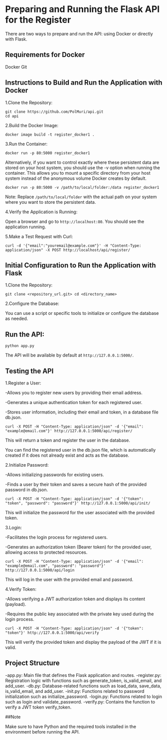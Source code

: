 # Preparing and Running the Flask API for the Register

There are two ways to prepare and run the API: using Docker or directly with Flask.

## Requirements for Docker

Docker
Git
## Instructions to Build and Run the Application with Docker

1.Clone the Repository:
```
git clone https://github.com/PolMuri/api.git
cd api
```

2.Build the Docker Image:
````
docker image build -t register_docker1 .
````

3.Run the Container:
````
docker run -p 80:5000 register_docker1
````

Alternatively, if you want to control exactly where these persistent data are stored on your host system, you should use the -v option when running the container. This allows you to mount a specific directory from your host system instead of the anonymous volume Docker creates by default.
````
docker run -p 80:5000 -v /path/to/local/folder:/data register_docker1
````
Note: Replace ``/path/to/local/folder`` with the actual path on your system where you want to store the persistent data.

4.Verify the Application is Running:

Open a browser and go to ``http://localhost:80``. You should see the application running.

5.Make a Test Request with Curl:
````
curl -d '{"email":"youremail@example.com"}' -H "Content-Type: application/json" -X POST http://localhost/api/register/
````

## Initial Configuration to Run the Application with Flask
1.Clone the Repository:
````
git clone <repository_url.git> cd <directory_name>
````

2.Configure the Database:

You can use a script or specific tools to initialize or configure the database as needed.

## Run the API:
````
python app.py
````
The API will be available by default at ``http://127.0.0.1:5000/``.

## Testing the API

1.Register a User:

-Allows you to register new users by providing their email address.

-Generates a unique authentication token for each registered user.

-Stores user information, including their email and token, in a database file db.json.
````
curl -X POST -H "Content-Type: application/json" -d '{"email": "example@email.com"}' http://127.0.0.1:5000/api/register/
````
This will return a token and register the user in the database.

You can find the registered user in the db.json file, which is automatically created if it does not already exist and acts as the database.

2.Initialize Password:

-Allows initializing passwords for existing users.

-Finds a user by their token and saves a secure hash of the provided password in db.json.
````
curl -X POST -H "Content-Type: application/json" -d '{"token": "token", "password": "password"}' http://127.0.0.1:5000/api/init/
````
This will initialize the password for the user associated with the provided token.

3.Login:

-Facilitates the login process for registered users.

-Generates an authorization token (Bearer token) for the provided user, allowing access to protected resources.
````
curl -X POST -H "Content-Type: application/json" -d '{"email": "example@email.com", "password": "password"}' http://127.0.0.1:5000/api/login
````
This will log in the user with the provided email and password.

4.Verify Token:

-Allows verifying a JWT authorization token and displays its content (payload).

-Requires the public key associated with the private key used during the login process.
````
curl -X POST -H "Content-Type: application/json" -d '{"token": "token"}' http://127.0.0.1:5000/api/verify
````
This will verify the provided token and display the payload of the JWT if it is valid.

## Project Structure

-app.py: Main file that defines the Flask application and routes.
-register.py: Registration logic with functions such as generate_token, is_valid_email, and add_user.
-db.py: Database-related functions such as load_data, save_data, is_valid_email, and add_user.
-init.py: Functions related to password initialization such as initialize_password.
-login.py: Functions related to login such as login and validate_password.
-verify.py: Contains the function to verify a JWT token verify_token.

##Note

Make sure to have Python and the required tools installed in the environment before running the API.


